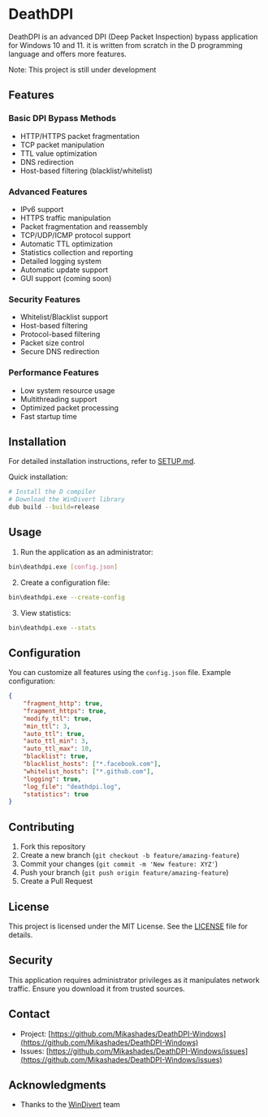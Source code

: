 # DeathDPI

DeathDPI is an advanced DPI (Deep Packet Inspection) bypass application for Windows 10 and 11. it is written from scratch in the D programming language and offers more features.

Note: This project is still under development

## Features

### Basic DPI Bypass Methods
- HTTP/HTTPS packet fragmentation
- TCP packet manipulation
- TTL value optimization
- DNS redirection
- Host-based filtering (blacklist/whitelist)

### Advanced Features
- IPv6 support
- HTTPS traffic manipulation
- Packet fragmentation and reassembly
- TCP/UDP/ICMP protocol support
- Automatic TTL optimization
- Statistics collection and reporting
- Detailed logging system
- Automatic update support
- GUI support (coming soon)

### Security Features
- Whitelist/Blacklist support
- Host-based filtering
- Protocol-based filtering
- Packet size control
- Secure DNS redirection

### Performance Features
- Low system resource usage
- Multithreading support
- Optimized packet processing
- Fast startup time

## Installation

For detailed installation instructions, refer to [SETUP.md](SETUP.md).

Quick installation:
```bash
# Install the D compiler
# Download the WinDivert library
dub build --build=release
```

## Usage

1. Run the application as an administrator:
```bash
bin\deathdpi.exe [config.json]
```

2. Create a configuration file:
```bash
bin\deathdpi.exe --create-config
```

3. View statistics:
```bash
bin\deathdpi.exe --stats
```

## Configuration

You can customize all features using the `config.json` file. Example configuration:

```json
{
    "fragment_http": true,
    "fragment_https": true,
    "modify_ttl": true,
    "min_ttl": 3,
    "auto_ttl": true,
    "auto_ttl_min": 3,
    "auto_ttl_max": 10,
    "blacklist": true,
    "blacklist_hosts": ["*.facebook.com"],
    "whitelist_hosts": ["*.github.com"],
    "logging": true,
    "log_file": "deathdpi.log",
    "statistics": true
}
```

## Contributing

1. Fork this repository
2. Create a new branch (`git checkout -b feature/amazing-feature`)
3. Commit your changes (`git commit -m 'New feature: XYZ'`)
4. Push your branch (`git push origin feature/amazing-feature`)
5. Create a Pull Request

## License

This project is licensed under the MIT License. See the [LICENSE](LICENSE) file for details.

## Security

This application requires administrator privileges as it manipulates network traffic. Ensure you download it from trusted sources.

## Contact

- Project: [https://github.com/Mikashades/DeathDPI-Windows](https://github.com/Mikashades/DeathDPI-Windows)
- Issues: [https://github.com/Mikashades/DeathDPI-Windows/issues](https://github.com/Mikashades/DeathDPI-Windows/issues)

## Acknowledgments

- Thanks to the [WinDivert](https://www.reqrypt.org/windivert.html) team
